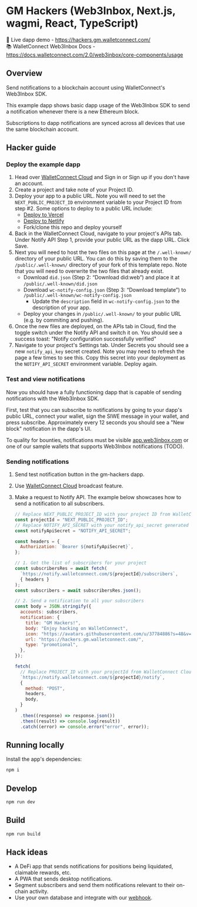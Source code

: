 # GM Hackers (Web3Inbox, Next.js, wagmi, React, TypeScript)

🔗 Live dapp demo - https://hackers.gm.walletconnect.com/  
📚 WalletConnect Web3Inbox Docs - https://docs.walletconnect.com/2.0/web3inbox/core-components/usage

## Overview

Send notifications to a blockchain account using WalletConnect's Web3Inbox SDK.

This example dapp shows basic dapp usage of the Web3Inbox SDK to send a notification whenever there is a new Ethereum block.

Subscriptions to dapp notifications are synced across all devices that use the same blockchain account.

## Hacker guide

### Deploy the example dapp

1. Head over [WalletConnect Cloud](https://cloud.walletconnect.com) and Sign in or Sign up if you don't have an account.
2. Create a project and take note of your Project ID.
3. Deploy your app to a public URL. Note you will need to set the `NEXT_PUBLIC_PROJECT_ID` environment variable to your Project ID from step #2. Some options to deploy to a public URL include:
    - [Deploy to Vercel](https://vercel.com/import/git?s=https://github.com/WalletConnect/gm-hackers)
    - [Deploy to Netlify](https://app.netlify.com/start/deploy?repository=https://github.com/WalletConnect/gm-hackers)
    - Fork/clone this repo and deploy yourself
4. Back in the WalletConnect Cloud, navigate to your project's APIs tab. Under Notify API Step 1, provide your public URL as the dapp URL. Click Save.
5. Next you will need to host the two files on this page at the `/.well-known/` directory of your public URL. You can do this by saving them to the `/public/.well-known/` directory of your fork of this template repo. Note that you will need to overwrite the two files that already exist.
    - Download `did.json` (Step 2: “Download did:web”) and place it at `/public/.well-known/did.json`
    - Download `wc-notify-config.json` (Step 3: “Download template”) to `/public/.well-known/wc-notify-config.json`
      - Update the `description` field in `wc-notify-config.json` to the description of your app.
    - Deploy your changes in `/public/.well-known/` to your public URL (e.g. by commiting and pushing).
6. Once the new files are deployed, on the APIs tab in Cloud, find the toggle switch under the Notify API and switch it on. You should see a success toast: "Notify configuration successfully verified"
7. Navigate to your project's Settings tab. Under Secrets you should see a new `notify_api_key` secret created. Note you may need to refresh the page a few times to see this. Copy this secret into your deployment as the `NOTIFY_API_SECRET` environment variable. Deploy again.

### Test and view notifications

Now you should have a fully functioning dapp that is capable of sending notifications with the Web3Inbox SDK.

First, test that you can subscribe to notifications by going to your dapp's public URL, connect your wallet, sign the SIWE message in your wallet, and press subscribe. Approximately every 12 seconds you should see a "New block" notification in the dapp's UI.

To quality for bounties, notifications must be visible [app.web3inbox.com](https://app.web3inbox.com) or one of our sample wallets that supports Web3Inbox notifications (TODO).

### Sending notifications

   1. Send test notification button in the gm-hackers dapp.
   2. Use [WalletConnect Cloud](https://cloud.walletconnect.com) broadcast feature.
   3. Make a request to Notify API. The example below showcases how to send a notification to all subscribers.

      ```js
      // Replace NEXT_PUBLIC_PROJECT_ID with your project ID from WalletConnect Cloud
      const projectId = "NEXT_PUBLIC_PROJECT_ID";
      // Replace NOTIFY_API_SECRET with your notify_api_secret generated in WalletConnect Cloud
      const notifyApiSecret = "NOTIFY_API_SECRET";

      const headers = {
        Authorization: `Bearer ${notifyApiSecret}`,
      };

      // 1. Get the list of subscribers for your project
      const subscribersRes = await fetch(
        `https://notify.walletconnect.com/${projectId}/subscribers`,
        { headers }
      );
      const subscribers = await subscribersRes.json();

      // 2. Send a notification to all your subscribers
      const body = JSON.stringify({
        accounts: subscribers,
        notification: {
          title: "GM Hackers!",
          body: "Enjoy hacking on WalletConnect",
          icon: "https://avatars.githubusercontent.com/u/37784886?s=48&v=4",
          url: "https://hackers.gm.walletconnect.com/",
          type: "promotional",
        },
      });

      fetch(
        // Replace PROJECT_ID with your projectId from WalletConnect Cloud.
        `https://notify.walletconnect.com/${projectId}/notify`,
        {
          method: "POST",
          headers,
          body,
        }
      )
        .then((response) => response.json())
        .then((result) => console.log(result))
        .catch((error) => console.error("error", error));
      ```

## Running locally

Install the app's dependencies:

```bash
npm i
```

## Develop

```bash
npm run dev
```

## Build

```bash
npm run build
```

## Hack ideas

- A DeFi app that sends notifications for positions being liquidated, claimable rewards, etc.
- A PWA that sends desktop notifications.
- Segment subscribers and send them notifications relevant to their on-chain activity.
- Use your own database and integrate with our [webhook](https://docs.walletconnect.com/2.0/specs/servers/notify/notify-server-api#register-webhook).
